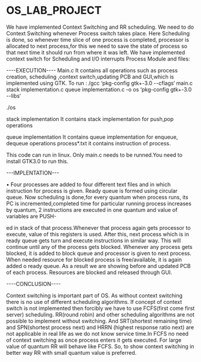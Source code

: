 # OS_LAB_PROJECT

We have implemented Context Switching and RR scheduling. We need to do Context Switching whenever Process switch takes place. Here Scheduling is done, so whenever time slice of one process is completed, processor is allocated to next process,for this we need to save the state of process so that next time it should run from where it was left. We have implemented context switch for Scheduling and I/O interrupts
Process Module and files:


----EXECUTION----
Main.c It contains all operations such as process creation, scheduling ,context switch,updating PCB and GUI,which is implemented using GTK. To run : /gcc ‘pkg-config gtk+-3.0 --cflags‘ main.c stack implementation.c queue implementation.c -o os ‘pkg-config gtk+-3.0 --libs‘

./os

stack implementation It contains stack implementation for push,pop operations

queue implementation It contains queue implementation for enqueue, dequeue operations process*.txt it contains instruction of process.

This code can run in linux. Only main.c needs to be runned.You need to install GTK3.0 to run this.


---IMPLENTATION---

• Four processes are added to four different text files and in which instruction for process is given. Ready queue is formed using circular queue. Now scheduling is done,for every quantum when process runs, its PC is incremented,completed time for particular running process increases by quantum, 2 instructions are executed in one quantum and value of variables are PUSH-

ed in stack of that process.Whenever that process again gets processor to execute, value of this registers is used. After this, next process which is in ready queue gets turn and execute instructions in similar way. This will continue until any of the process gets blocked. Whenever any process gets blocked, it is added to block queue and processor is given to next process. When needed resource for blocked process is free/available, it is again added o ready queue. As a result we are showing before and updated PCB of each process. Resources are blocked and released through GUI.


----CONCLUSION----

Context switching is important part of OS. As without context switching there is no use of different scheduling algorithms. If concept of context switch is not implemented then forcibly we have to use FCFS(first come first server) scheduling. RR(round robin) and other scheduling algorithms are not possible to implement without switching. And SRT(shortest remaining time) and SPN(shortest process next) and HRRN (highest response ratio next) are not applicable in real life as we do not know service time.In FCFS no need of context switching as once process enters it gets executed. For large value of quantum RR will behave like FCFS. So, to show context switching in better way RR with small quantum value is preferred.
